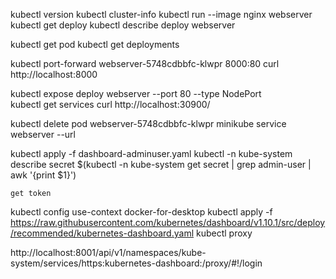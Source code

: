 

kubectl version
kubectl cluster-info
kubectl run --image nginx webserver
kubectl get deploy
kubectl describe deploy webserver

kubectl get pod 
kubectl get deployments 

kubectl port-forward webserver-5748cdbbfc-klwpr 8000:80
curl http://localhost:8000

kubectl expose deploy webserver --port 80 --type NodePort  
kubectl get services
curl http://localhost:30900/



kubectl delete pod webserver-5748cdbbfc-klwpr
minikube service webserver --url




kubectl apply -f dashboard-adminuser.yaml
kubectl -n kube-system describe secret $(kubectl -n kube-system get secret | grep admin-user | awk '{print $1}')

    get token


kubectl config use-context docker-for-desktop
kubectl apply -f https://raw.githubusercontent.com/kubernetes/dashboard/v1.10.1/src/deploy/recommended/kubernetes-dashboard.yaml
kubectl proxy

http://localhost:8001/api/v1/namespaces/kube-system/services/https:kubernetes-dashboard:/proxy/#!/login